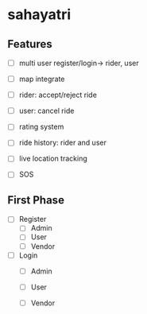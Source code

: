 # sahayatri

## Features
- [ ] multi user register/login-> rider, user
- [ ] map integrate
- [ ] rider: accept/reject ride  
- [ ] user: cancel ride
- [ ] rating system
- [ ] ride history: rider and user
- [ ] live location tracking
- [ ] SOS 


## First Phase
- [ ] Register
  - [ ] Admin
  - [ ] User
  - [ ] Vendor

- [ ] Login
  - [ ] Admin
  - [ ] User
  - [ ] Vendor
       